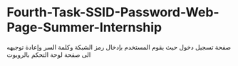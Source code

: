 # Fourth-Task-SSID-Password-Web-Page-Summer-Internship
صفحة تسجيل دخول حيث يقوم المستخدم بإدخال رمز الشبكة وكلمة السر وإعادة توجيهه الى صفحة لوحة التحكم بالروبوت
